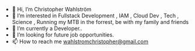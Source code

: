 - 👋 Hi, I’m Christopher Wahlström
- 👀 I’m interested in Fullstack Development , IAM , Cloud Dev , Tech , Science , Running my MTB in the forrest, be with my family and friends  
- 🌱 I’m currently a Developer..
- 💞️ I’m looking for future job opportunities.
- 📫 How to reach me wahlstromchristopher@gmail.com

<!---
christopherwahlstrom/christopherwahlstrom is a ✨ special ✨ repository because its `README.md` (this file) appears on your GitHub profile.
You can click the Preview link to take a look at your changes.
--->
